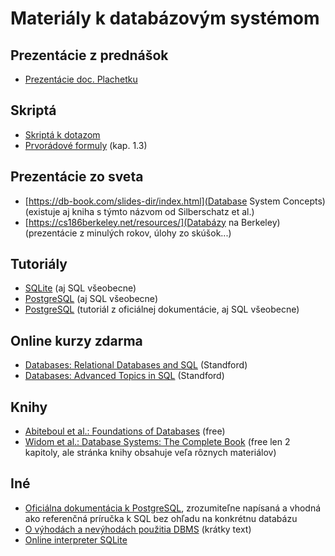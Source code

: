 # Materiály k databázovým systémom

## Prezentácie z prednášok

* [Prezentácie doc. Plachetku](http://www.dcs.fmph.uniba.sk/~plachetk/TEACHING/DB2022/index.html)

## Skriptá

* [Skriptá k dotazom](dotazy.pdf)
* [Prvorádové formuly](http://www.dcs.fmph.uniba.sk/texty/dsmain.pdf) (kap. 1.3)

## Prezentácie zo sveta

* [https://db-book.com/slides-dir/index.html](Database System Concepts) (existuje aj kniha s týmto názvom od Silberschatz et al.)
* [https://cs186berkeley.net/resources/](Databázy na Berkeley) (prezentácie z minulých rokov, úlohy zo skúšok...)

## Tutoriály

* [SQLite](https://www.sqlitetutorial.net/) (aj SQL všeobecne)
* [PostgreSQL](https://www.postgresqltutorial.com/) (aj SQL všeobecne)
* [PostgreSQL](https://www.postgresql.org/docs/current/tutorial.html) (tutoriál z oficiálnej dokumentácie, aj SQL všeobecne)

## Online kurzy zdarma

* [Databases: Relational Databases and SQL](https://www.edx.org/course/databases-5-sql) (Standford)
* [Databases: Advanced Topics in SQL](https://www.edx.org/course/advanced-topics-in-sql) (Standford)

## Knihy

* [Abiteboul et al.: Foundations of Databases](http://webdam.inria.fr/Alice/) (free)
* [Widom et al.: Database Systems: The Complete Book](http://infolab.stanford.edu/~ullman/dscb.html) (free len 2 kapitoly, ale stránka knihy obsahuje veľa rôznych materiálov)

## Iné

* [Oficiálna dokumentácia k PostgreSQL](https://www.postgresql.org/docs/current/index.html), zrozumiteľne napísaná a vhodná ako referenčná príručka k SQL bez ohľadu na konkrétnu databázu
* [O výhodách a nevýhodách použitia DBMS](http://www.noucamp.org/cp2/dbt/DBIntroduction.pdf) (krátky text)
* [Online interpreter SQLite](https://db-book.com/university-lab-dir/sqljs.html)


